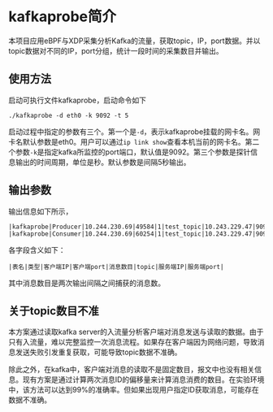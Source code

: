 # kafkaprobe简介

本项目应用eBPF与XDP采集分析Kafka的流量，获取topic，IP，port数据。并以topic数据对不同的IP，port分组，统计一段时间的采集数目并输出。

## 使用方法

启动可执行文件kafkaprobe，启动命令如下

```
./kafkaprobe -d eth0 -k 9092 -t 5

```
启动过程中指定的参数有三个。第一个是`-d`，表示kafkaprobe挂载的网卡名。网卡名默认参数是eth0。用户可以通过`ip link show`查看本机当前的网卡名。第二个参数`-k`是指定kafka所监控的port端口，默认值是9092。第三个参数是探针信息输出的时间周期，单位是秒。默认参数是间隔5秒输出。

## 输出参数

输出信息如下所示，
```
|kafkaprobe|Producer|10.244.230.69|49584|1|test_topic|10.243.229.47|9092|
|kafkaprobe|Consumer|10.244.230.69|60254|1|test_topic|10.243.229.47|9092|
```

各字段含义如下：

```
|表名|类型|客户端IP|客户端port|消息数目|topic|服务端IP|服务端port|
```

其中消息数目是两次输出间隔之间捕获的消息数。

## 关于topic数目不准

本方案通过读取kafka server的入流量分析客户端对消息发送与读取的数据。由于只有入流量，难以完整监控一次消息流程。如果存在客户端因为网络问题，导致消息发送失败引发重复获取，可能导致topic数据不准确。

除此之外，在kafka中，客户端对消息的读取不是固定数目，报文中也没有相关信息。现有方案是通过计算两次消息ID的偏移量来计算消息消费的数目。在实验环境中，该方法可以达到99%的准确率。但如果出现用户指定ID获取消息，可能存在数据不准确。

